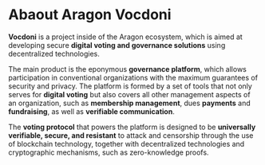 # Abaout Aragon Vocdoni

**Vocdoni** is a project inside of the Aragon ecosystem, which is aimed at developing secure **digital voting and governance solutions** using decentralized technologies.

The main product is the eponymous **governance platform**, which allows participation in conventional organizations with the maximum guarantees of security and privacy. The platform is formed by a set of tools that not only serves for **digital voting** but also covers all other management aspects of an organization, such as **membership management**, dues **payments** and **fundraising**, as well as **verifiable communication**.

The **voting protocol** that powers the platform is designed to be **universally verifiable, secure, and resistant** to attack and censorship through the use of blockchain technology, together with decentralized technologies and cryptographic mechanisms, such as zero-knowledge proofs.
